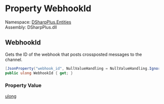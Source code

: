 # Property WebhookId

Namespace: [DSharpPlus.Entities](DSharpPlus.Entities.md)  
Assembly: DSharpPlus.dll

## <a id="DSharpPlus_Entities_DiscordFollowedChannel_WebhookId"></a>WebhookId

Gets the ID of the webhook that posts crossposted messages to the channel.

```csharp
[JsonProperty("webhook_id", NullValueHandling = NullValueHandling.Ignore)]
public ulong WebhookId { get; }
```

### Property Value

[ulong](https://learn.microsoft.com/dotnet/api/system.uint64)


